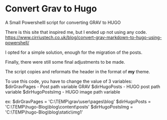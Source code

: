 # Convert Grav to Hugo

A Small Powershelll script for converting GRAV to HUGO


There is this site that inspired me, but I ended up not using any code.
https://www.cirriustech.co.uk/blog/convert-grav-markdown-to-hugo-using-powershell/

I opted for a simple solution, enough for the migration of the posts.

Finally, there were still some final adjustments to be made.

The script copies and reformats the header in the format of **my** theme.


To use this code, you have to change the value of 3 variables: 
$dirGravPages     - Post path variable GRAV
$dirHugoPosts     - HUGO post path variable
$dirHugoPostsImg  - HUGO image path variable

ex:
$dirGravPages    = 'C:\TEMP\grav\user\pages\blog\'
$dirHugoPosts    = 'C:\TEMP\hugo-Blog\blog\content\posts\'
$dirHugoPostsImg = 'C:\TEMP\hugo-Blog\blog\static\img1\'
